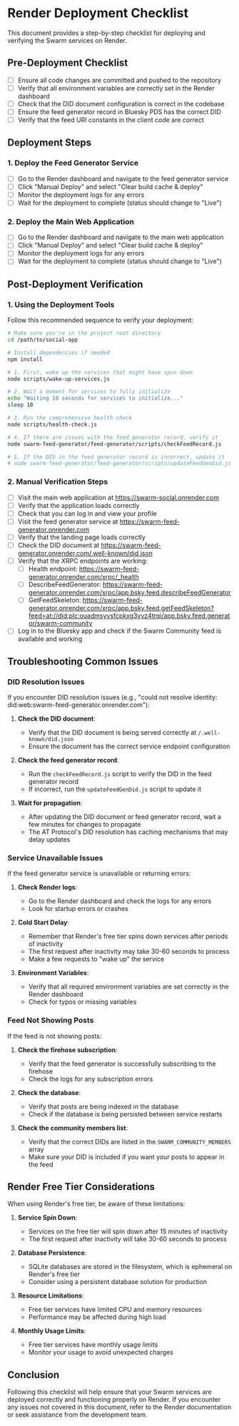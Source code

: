# Render Deployment Checklist

This document provides a step-by-step checklist for deploying and verifying the Swarm services on Render.

## Pre-Deployment Checklist

- [ ] Ensure all code changes are committed and pushed to the repository
- [ ] Verify that all environment variables are correctly set in the Render dashboard
- [ ] Check that the DID document configuration is correct in the codebase
- [ ] Ensure the feed generator record in Bluesky PDS has the correct DID
- [ ] Verify that the feed URI constants in the client code are correct

## Deployment Steps

### 1. Deploy the Feed Generator Service

- [ ] Go to the Render dashboard and navigate to the feed generator service
- [ ] Click "Manual Deploy" and select "Clear build cache & deploy"
- [ ] Monitor the deployment logs for any errors
- [ ] Wait for the deployment to complete (status should change to "Live")

### 2. Deploy the Main Web Application

- [ ] Go to the Render dashboard and navigate to the main web application
- [ ] Click "Manual Deploy" and select "Clear build cache & deploy"
- [ ] Monitor the deployment logs for any errors
- [ ] Wait for the deployment to complete (status should change to "Live")

## Post-Deployment Verification

### 1. Using the Deployment Tools

Follow this recommended sequence to verify your deployment:

```bash
# Make sure you're in the project root directory
cd /path/to/social-app

# Install dependencies if needed
npm install

# 1. First, wake up the services that might have spun down
node scripts/wake-up-services.js

# 2. Wait a moment for services to fully initialize
echo "Waiting 10 seconds for services to initialize..."
sleep 10

# 3. Run the comprehensive health check
node scripts/health-check.js

# 4. If there are issues with the feed generator record, verify it
node swarm-feed-generator/feed-generator/scripts/checkFeedRecord.js

# 5. If the DID in the feed generator record is incorrect, update it
# node swarm-feed-generator/feed-generator/scripts/updateFeedGenDid.js
```

### 2. Manual Verification Steps

- [ ] Visit the main web application at https://swarm-social.onrender.com
- [ ] Verify that the application loads correctly
- [ ] Check that you can log in and view your profile
- [ ] Visit the feed generator service at https://swarm-feed-generator.onrender.com
- [ ] Verify that the landing page loads correctly
- [ ] Check the DID document at https://swarm-feed-generator.onrender.com/.well-known/did.json
- [ ] Verify that the XRPC endpoints are working:
  - [ ] Health endpoint: https://swarm-feed-generator.onrender.com/xrpc/_health
  - [ ] DescribeFeedGenerator: https://swarm-feed-generator.onrender.com/xrpc/app.bsky.feed.describeFeedGenerator
  - [ ] GetFeedSkeleton: https://swarm-feed-generator.onrender.com/xrpc/app.bsky.feed.getFeedSkeleton?feed=at://did:plc:ouadmsyvsfcpkxg3yyz4trqi/app.bsky.feed.generator/swarm-community
- [ ] Log in to the Bluesky app and check if the Swarm Community feed is available and working

## Troubleshooting Common Issues

### DID Resolution Issues

If you encounter DID resolution issues (e.g., "could not resolve identity: did:web:swarm-feed-generator.onrender.com"):

1. **Check the DID document**:
   - Verify that the DID document is being served correctly at `/.well-known/did.json`
   - Ensure the document has the correct service endpoint configuration

2. **Check the feed generator record**:
   - Run the `checkFeedRecord.js` script to verify the DID in the feed generator record
   - If incorrect, run the `updateFeedGenDid.js` script to update it

3. **Wait for propagation**:
   - After updating the DID document or feed generator record, wait a few minutes for changes to propagate
   - The AT Protocol's DID resolution has caching mechanisms that may delay updates

### Service Unavailable Issues

If the feed generator service is unavailable or returning errors:

1. **Check Render logs**:
   - Go to the Render dashboard and check the logs for any errors
   - Look for startup errors or crashes

2. **Cold Start Delay**:
   - Remember that Render's free tier spins down services after periods of inactivity
   - The first request after inactivity may take 30-60 seconds to process
   - Make a few requests to "wake up" the service

3. **Environment Variables**:
   - Verify that all required environment variables are set correctly in the Render dashboard
   - Check for typos or missing variables

### Feed Not Showing Posts

If the feed is not showing posts:

1. **Check the firehose subscription**:
   - Verify that the feed generator is successfully subscribing to the firehose
   - Check the logs for any subscription errors

2. **Check the database**:
   - Verify that posts are being indexed in the database
   - Check if the database is being persisted between service restarts

3. **Check the community members list**:
   - Verify that the correct DIDs are listed in the `SWARM_COMMUNITY_MEMBERS` array
   - Make sure your DID is included if you want your posts to appear in the feed

## Render Free Tier Considerations

When using Render's free tier, be aware of these limitations:

1. **Service Spin Down**:
   - Services on the free tier will spin down after 15 minutes of inactivity
   - The first request after inactivity will take 30-60 seconds to process

2. **Database Persistence**:
   - SQLite databases are stored in the filesystem, which is ephemeral on Render's free tier
   - Consider using a persistent database solution for production

3. **Resource Limitations**:
   - Free tier services have limited CPU and memory resources
   - Performance may be affected during high load

4. **Monthly Usage Limits**:
   - Free tier services have monthly usage limits
   - Monitor your usage to avoid unexpected charges

## Conclusion

Following this checklist will help ensure that your Swarm services are deployed correctly and functioning properly on Render. If you encounter any issues not covered in this document, refer to the Render documentation or seek assistance from the development team. 